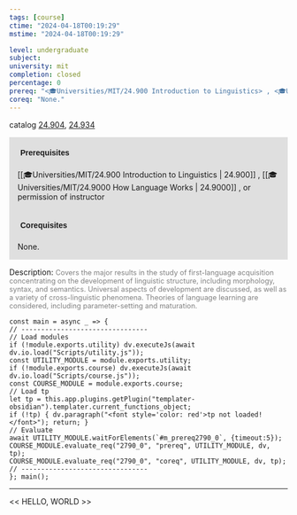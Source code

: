 ```yaml
---
tags: [course]
ctime: "2024-04-18T00:19:29"
mstime: "2024-04-18T00:19:29"

level: undergraduate
subject: 
university: mit
completion: closed
percentage: 0
prereq: "<🎓Universities/MIT/24.900 Introduction to Linguistics> , <🎓Universities/MIT/24.9000 How Language Works> , or permission of instructor"
coreq: "None."
---
```


catalog [24.904](http://student.mit.edu/catalog/m24b.html#24.904), [24.934](http://student.mit.edu/catalog/m24b.html#24.934)

<span style="display: block; padding: 15px; background-color: rgb(100, 100, 100, 0.2);"><font id="m_prereq2790_0" style="display: block; font-family: Arial, sans-serif; font-weight: bold; padding: 5px">Prerequisites</font><br><span id="prereq2790_0">[[🎓Universities/MIT/24.900 Introduction to Linguistics | 24.900]] , [[🎓Universities/MIT/24.9000 How Language Works | 24.9000]] , or permission of instructor</span></span>
<span style="display: block; padding: 15px; background-color: rgb(100, 100, 100, 0.2);"><font id="m_coreq2790_0" style="display: block; font-family: Arial, sans-serif; font-weight: bold; padding: 5px">Corequisites</font><br><span id="coreq2790_0">None.</span></span>

<font style="">Description:</font>
<font style="color: grey; font-size: 0.8rem;">Covers the major results in the study of first-language acquisition concentrating on the development of linguistic structure, including morphology, syntax, and semantics. Universal aspects of development are discussed, as well as a variety of cross-linguistic phenomena. Theories of language learning are considered, including parameter-setting and maturation.</font>

```dataviewjs
const main = async _ => {
// --------------------------------
// Load modules
if (!module.exports.utility) dv.executeJs(await dv.io.load("Scripts/utility.js"));
const UTILITY_MODULE = module.exports.utility;
if (!module.exports.course) dv.executeJs(await dv.io.load("Scripts/course.js"));
const COURSE_MODULE = module.exports.course;
// Load tp
let tp = this.app.plugins.getPlugin("templater-obsidian").templater.current_functions_object;
if (!tp) { dv.paragraph("<font style='color: red'>tp not loaded!</font>"); return; }
// Evaluate
await UTILITY_MODULE.waitForElements(`#m_prereq2790_0`, {timeout:5});
COURSE_MODULE.evaluate_req("2790_0", "prereq", UTILITY_MODULE, dv, tp);
COURSE_MODULE.evaluate_req("2790_0", "coreq", UTILITY_MODULE, dv, tp);
// --------------------------------
}; main();
```

---

<< HELLO, WORLD >>
